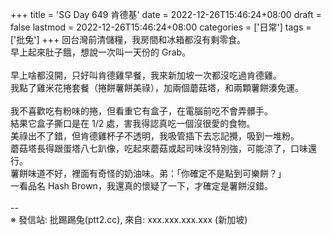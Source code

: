 +++
title = 'SG Day 649 肯德基'
date = 2022-12-26T15:46:24+08:00
draft = false
lastmod = 2022-12-26T15:46:24+08:00
categories = ['日常']
tags = ['批兔']
+++
回台灣前清儲糧，我房間和冰箱都沒有剩零食。<br>
早上起來肚子餓，想說一次叫一天份的 Grab。<br>
<br>
早上啥都沒開，只好叫肯德雞早餐，我來新加坡一次都沒吃過肯德雞。<br>
我點了雞米花捲套餐（捲餅薯餅美祿），加兩個蘑菇塔，和兩顆薯餅湊免運。<br>
<br>
我不喜歡吃有粉味的捲，但看重它有盒子，在電腦前吃不會弄髒手。<br>
結果它盒子撕口是在 1/2 處，害我得認真吃一個沒很愛的食物。<br>
美祿出不了錯，但肯德雞杯子不透明，我吸管插下去忘記攪，吸到一堆粉。<br>
蘑菇塔長得跟蛋塔八七趴像，吃起來蘑菇或起司味沒特別強，可能涼了，口味還行。<br>
薯餅味道不好，裡面有奇怪的奶油味。弟：「你確定不是點到可樂餅？」<br>
一看品名 Hash Brown，我還真的懷疑了一下，才確定是薯餅沒錯。<br>
<br>
--<br>
※ 發信站: 批踢踢兔(ptt2.cc), 來自: xxx.xxx.xxx.xxx (新加坡)<br>
